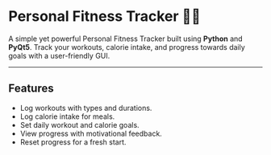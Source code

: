 # Personal Fitness Tracker 🏋️‍♂️

A simple yet powerful Personal Fitness Tracker built using **Python** and **PyQt5**. Track your workouts, calorie intake, and progress towards daily goals with a user-friendly GUI.

---

## Features
- Log workouts with types and durations.
- Log calorie intake for meals.
- Set daily workout and calorie goals.
- View progress with motivational feedback.
- Reset progress for a fresh start.


